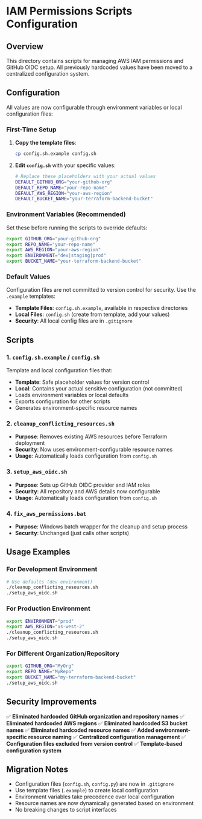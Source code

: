 # IAM Permissions Scripts Configuration

## Overview
This directory contains scripts for managing AWS IAM permissions and GitHub OIDC setup. All previously hardcoded values have been moved to a centralized configuration system.

## Configuration
All values are now configurable through environment variables or local configuration files:

### First-Time Setup
1. **Copy the template files**:
   ```bash
   cp config.sh.example config.sh
   ```

2. **Edit `config.sh`** with your specific values:
   ```bash
   # Replace these placeholders with your actual values
   DEFAULT_GITHUB_ORG="your-github-org"
   DEFAULT_REPO_NAME="your-repo-name"
   DEFAULT_AWS_REGION="your-aws-region"
   DEFAULT_BUCKET_NAME="your-terraform-backend-bucket"
   ```

### Environment Variables (Recommended)
Set these before running the scripts to override defaults:

```bash
export GITHUB_ORG="your-github-org"
export REPO_NAME="your-repo-name"
export AWS_REGION="your-aws-region"
export ENVIRONMENT="dev|staging|prod"
export BUCKET_NAME="your-terraform-backend-bucket"
```

### Default Values
Configuration files are not committed to version control for security. Use the `.example` templates:
- **Template Files**: `config.sh.example`, available in respective directories
- **Local Files**: `config.sh` (create from template, add your values)
- **Security**: All local config files are in `.gitignore`

## Scripts

### 1. `config.sh.example` / `config.sh`
Template and local configuration files that:
- **Template**: Safe placeholder values for version control
- **Local**: Contains your actual sensitive configuration (not committed)
- Loads environment variables or local defaults
- Exports configuration for other scripts
- Generates environment-specific resource names

### 2. `cleanup_conflicting_resources.sh`
- **Purpose**: Removes existing AWS resources before Terraform deployment
- **Security**: Now uses environment-configurable resource names
- **Usage**: Automatically loads configuration from `config.sh`

### 3. `setup_aws_oidc.sh`
- **Purpose**: Sets up GitHub OIDC provider and IAM roles
- **Security**: All repository and AWS details now configurable
- **Usage**: Automatically loads configuration from `config.sh`

### 4. `fix_aws_permissions.bat`
- **Purpose**: Windows batch wrapper for the cleanup and setup process
- **Security**: Unchanged (just calls other scripts)

## Usage Examples

### For Development Environment
```bash
# Use defaults (dev environment)
./cleanup_conflicting_resources.sh
./setup_aws_oidc.sh
```

### For Production Environment
```bash
export ENVIRONMENT="prod"
export AWS_REGION="us-west-2"
./cleanup_conflicting_resources.sh
./setup_aws_oidc.sh
```

### For Different Organization/Repository
```bash
export GITHUB_ORG="MyOrg"
export REPO_NAME="MyRepo"
export BUCKET_NAME="my-terraform-backend-bucket"
./setup_aws_oidc.sh
```

## Security Improvements
✅ **Eliminated hardcoded GitHub organization and repository names**
✅ **Eliminated hardcoded AWS regions**
✅ **Eliminated hardcoded S3 bucket names**
✅ **Eliminated hardcoded resource names**
✅ **Added environment-specific resource naming**
✅ **Centralized configuration management**
✅ **Configuration files excluded from version control**
✅ **Template-based configuration system**

## Migration Notes
- Configuration files (`config.sh`, `config.py`) are now in `.gitignore`
- Use template files (`.example`) to create local configuration
- Environment variables take precedence over local configuration
- Resource names are now dynamically generated based on environment
- No breaking changes to script interfaces
